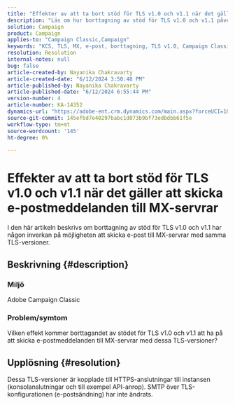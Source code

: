 ```yaml
---
title: "Effekter av att ta bort stöd för TLS v1.0 och v1.1 när det gäller att skicka e-postmeddelanden till MX-servrar"
description: "Läs om hur borttagning av stöd för TLS v1.0 och v1.1 påverkar möjligheten att skicka e-postmeddelanden till MX-servrar med dessa föråldrade TLS-versioner."
solution: Campaign
product: Campaign
applies-to: "Campaign Classic,Campaign"
keywords: "KCS, TLS, MX, e-post, borttagning, TLS v1.0, Campaign Classic, ACC"
resolution: Resolution
internal-notes: null
bug: false
article-created-by: Nayanika Chakravarty
article-created-date: "6/12/2024 3:50:48 PM"
article-published-by: Nayanika Chakravarty
article-published-date: "6/12/2024 6:55:44 PM"
version-number: 4
article-number: KA-14352
dynamics-url: "https://adobe-ent.crm.dynamics.com/main.aspx?forceUCI=1&pagetype=entityrecord&etn=knowledgearticle&id=e03bb184-d328-ef11-840b-0022480a40c2"
source-git-commit: 145ef6d7e40297babc1d073b9bf73edbdbb61f5e
workflow-type: tm+mt
source-wordcount: '145'
ht-degree: 0%

---
```


# Effekter av att ta bort stöd för TLS v1.0 och v1.1 när det gäller att skicka e-postmeddelanden till MX-servrar


I den här artikeln beskrivs om borttagning av stöd för TLS v1.0 och v1.1 har någon inverkan på möjligheten att skicka e-post till MX-servrar med samma TLS-versioner.

## Beskrivning {#description}


### Miljö

Adobe Campaign Classic

### Problem/symtom

Vilken effekt kommer borttagandet av stödet för TLS v1.0 och v1.1 att ha på att skicka e-postmeddelanden till MX-servrar med dessa TLS-versioner?


## Upplösning {#resolution}


Dessa TLS-versioner är kopplade till HTTPS-anslutningar till instansen (konsolanslutningar och till exempel API-anrop). SMTP över TLS-konfigurationen (e-postsändning) har inte ändrats.
